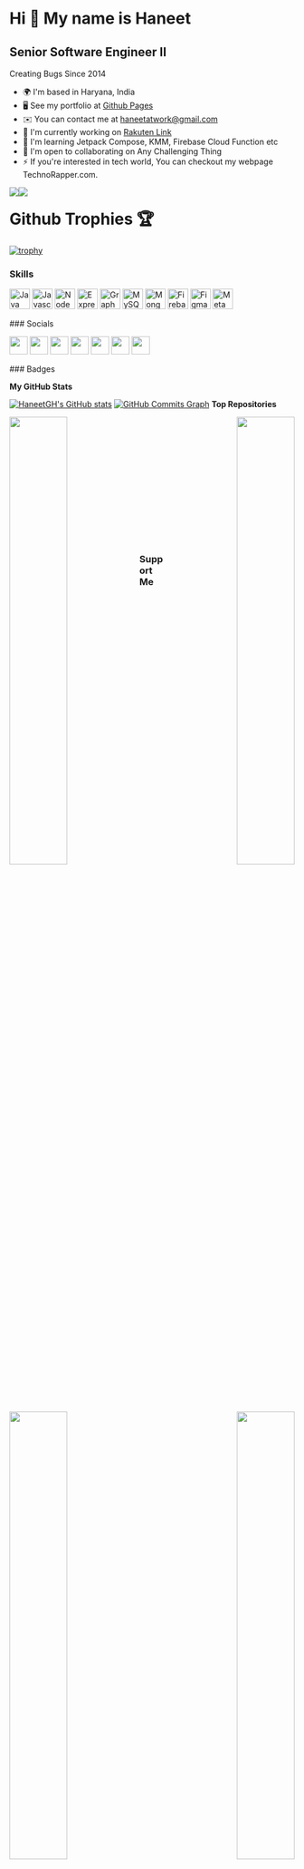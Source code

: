 Hi 👋 My name is Haneet 
=======================  

Senior Software Engineer II 
---------------------------  

Creating Bugs Since 2014  

* 🌍  I'm based in Haryana, India 
* 🖥️  See my portfolio at [Github Pages](http://haneetgh.github.io) 
* ✉️  You can contact me at [haneetatwork@gmail.com](mailto:haneetatwork@gmail.com) 
* 🚀  I'm currently working on [Rakuten Link](http://play.google.com/store/apps/details?id=jp.co.rakuten.mobile.rcs)
* 🧠  I'm learning Jetpack Compose, KMM, Firebase Cloud Function etc 
* 🤝  I'm open to collaborating on Any Challenging Thing 
* ⚡  If you're interested in tech world, You can checkout my webpage TechnoRapper.com.

<a href="https://www.twitter.com/HaneetChhabra" target="_blank" rel="noreferrer"><img src="https://img.shields.io/twitter/follow/HaneetChhabra?logo=twitter&style=for-the-badge&color=0891b2&labelColor=1c1917" /></a><a href="https://www.github.com/HaneetGH" target="_blank" rel="noreferrer"><img src="https://img.shields.io/github/followers/HaneetGH?logo=github&style=for-the-badge&color=0891b2&labelColor=1c1917" /></a>

<h1 style="margin-top:20px;">Github Trophies 🏆</h1>

[![trophy](https://github-profile-trophy.vercel.app/?username=haneetgh)](https://github.com/haneetgh)

### Skills

<p align="left"> <a href="https://www.oracle.com/java/" target="_blank" rel="noreferrer"><img src="https://raw.githubusercontent.com/danielcranney/readme-generator/main/public/icons/skills/java-colored.svg" width="36" height="36" alt="Java" /></a> <a href="https://developer.mozilla.org/en-US/docs/Web/JavaScript" target="_blank" rel="noreferrer"><img src="https://raw.githubusercontent.com/danielcranney/readme-generator/main/public/icons/skills/javascript-colored.svg" width="36" height="36" alt="Javascript" /></a> <a href="https://nodejs.org/en/" target="_blank" rel="noreferrer"><img src="https://raw.githubusercontent.com/danielcranney/readme-generator/main/public/icons/skills/nodejs-colored.svg" width="36" height="36" alt="NodeJS" /></a> <a href="https://expressjs.com/" target="_blank" rel="noreferrer"><img src="https://raw.githubusercontent.com/danielcranney/readme-generator/main/public/icons/skills/express-colored-dark.svg" width="36" height="36" alt="Express" /></a> <a href="https://graphql.org/" target="_blank" rel="noreferrer"><img src="https://raw.githubusercontent.com/danielcranney/readme-generator/main/public/icons/skills/graphql-colored.svg" width="36" height="36" alt="GraphQL" /></a> <a href="https://www.mysql.com/" target="_blank" rel="noreferrer"><img src="https://raw.githubusercontent.com/danielcranney/readme-generator/main/public/icons/skills/mysql-colored.svg" width="36" height="36" alt="MySQL" /></a> <a href="https://www.mongodb.com/" target="_blank" rel="noreferrer"><img src="https://raw.githubusercontent.com/danielcranney/readme-generator/main/public/icons/skills/mongodb-colored.svg" width="36" height="36" alt="MongoDB" /></a> <a href="https://firebase.google.com/" target="_blank" rel="noreferrer"><img src="https://raw.githubusercontent.com/danielcranney/readme-generator/main/public/icons/skills/firebase-colored.svg" width="36" height="36" alt="Firebase" /></a> <a href="https://www.figma.com/" target="_blank" rel="noreferrer"><img src="https://raw.githubusercontent.com/danielcranney/readme-generator/main/public/icons/skills/figma-colored.svg" width="36" height="36" alt="Figma" /></a> <a href="https://metamask.io/" target="_blank" rel="noreferrer"><img src="https://raw.githubusercontent.com/danielcranney/readme-generator/main/public/icons/skills/metamask-colored.svg" width="36" height="36" alt="MetaMask" /></a> </p> 
 ### Socials  <p align="left"> <a href="https://discord.com/users/haneet#5403" target="_blank" rel="noreferrer"><img src="https://raw.githubusercontent.com/danielcranney/readme-generator/main/public/icons/socials/discord.svg" width="32" height="32" /></a> <a href="https://www.facebook.com/haneetsinghchhabrta" target="_blank" rel="noreferrer"><img src="https://raw.githubusercontent.com/danielcranney/readme-generator/main/public/icons/socials/facebook.svg" width="32" height="32" /></a> <a href="https://www.github.com/HaneetGH" target="_blank" rel="noreferrer"><img src="https://raw.githubusercontent.com/danielcranney/readme-generator/main/public/icons/socials/github-dark.svg" width="32" height="32" /></a> <a href="http://www.instagram.com/haneetsinghchhabrta" target="_blank" rel="noreferrer"><img src="https://raw.githubusercontent.com/danielcranney/readme-generator/main/public/icons/socials/instagram.svg" width="32" height="32" /></a> <a href="https://www.linkedin.com/in/haneetchhabra" target="_blank" rel="noreferrer"><img src="https://raw.githubusercontent.com/danielcranney/readme-generator/main/public/icons/socials/linkedin.svg" width="32" height="32" /></a> <a href="https://www.stackoverflow.com/users/3970157/haneet-singh-chhabra" target="_blank" rel="noreferrer"><img src="https://raw.githubusercontent.com/danielcranney/readme-generator/main/public/icons/socials/stackoverflow.svg" width="32" height="32" /></a> <a href="https://www.twitter.com/HaneetChhabra" target="_blank" rel="noreferrer"><img src="https://raw.githubusercontent.com/danielcranney/readme-generator/main/public/icons/socials/twitter.svg" width="32" height="32" /></a></p>
### Badges

<b>My GitHub Stats</b>

<a href="http://www.github.com/HaneetGH"><img src="https://github-readme-stats.vercel.app/api?username=HaneetGH&show_icons=true&hide=&count_private=true&title_color=0891b2&text_color=ffffff&icon_color=0891b2&bg_color=1c1917&hide_border=true&show_icons=true" alt="HaneetGH's GitHub stats" /></a>
<a href="http://www.github.com/HaneetGH"><img src="https://activity-graph.herokuapp.com/graph?username=HaneetGH&bg_color=1c1917&color=ffffff&line=0891b2&point=ffffff&area_color=1c1917&area=true&hide_border=true&custom_title=GitHub%20Commits%20Graph" alt="GitHub Commits Graph" /></a>
<b>Top Repositories</b>

<div width="100%" align="center"><a href="https://github.com/HaneetGH/ComposeKotlinChatPoC" align="left"><img align="left" width="45%" src="https://github-readme-stats.vercel.app/api/pin/?username=HaneetGH&repo=ComposeKotlinChatPoC&title_color=0891b2&text_color=ffffff&icon_color=0891b2&bg_color=1c1917&hide_border=true&locale=en" /></a><a href="https://github.com/HaneetGH/KotlinAndroidBase" align="right"><img align="right" width="45%" src="https://github-readme-stats.vercel.app/api/pin/?username=HaneetGH&repo=KotlinAndroidBase&title_color=0891b2&text_color=ffffff&icon_color=0891b2&bg_color=1c1917&hide_border=true&locale=en" /></a></div><br /><br /><br /><br /><br /><br /><br />

<br /><br /><br /><br /><br />

<div width="100%" align="center"><a href="https://github.com/HaneetGH/ComposeSpotifyD" align="left"><img align="left" width="45%" src="https://github-readme-stats.vercel.app/api/pin/?username=HaneetGH&repo=ComposeSpotifyD&title_color=0891b2&text_color=ffffff&icon_color=0891b2&bg_color=1c1917&hide_border=true&locale=en" /></a><a href="https://github.com/HaneetGH/FirebaseCloudFunctions" align="right"><img align="right" width="45%" src="https://github-readme-stats.vercel.app/api/pin/?username=HaneetGH&repo=FirebaseCloudFunctions&title_color=0891b2&text_color=ffffff&icon_color=0891b2&bg_color=1c1917&hide_border=true&locale=en" /></a></div>

### Support Me

<a href="https://www.buymeacoffee.com/haneet555i"><img src="https://cdn.buymeacoffee.com/buttons/v2/default-yellow.png" width="200" /></a>
